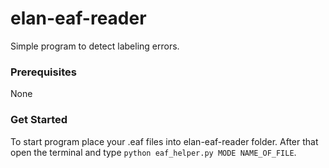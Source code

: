 # elan-eaf-reader
Simple program to detect labeling errors.

### Prerequisites
   None

### Get Started   
   To start program place your .eaf files into elan-eaf-reader folder. After that open the terminal and type ```python eaf_helper.py MODE NAME_OF_FILE```.  
